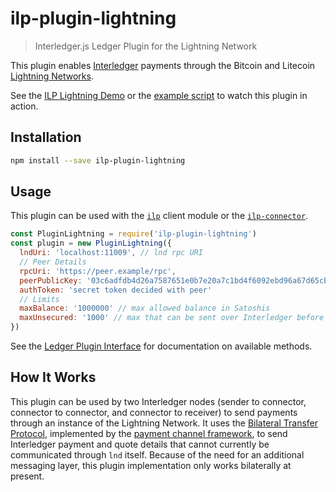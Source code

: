 # ilp-plugin-lightning
> Interledger.js Ledger Plugin for the Lightning Network

This plugin enables [Interledger](https://interledger.org) payments through the Bitcoin and Litecoin [Lightning Networks](https://lightning.network).

See the [ILP Lightning Demo](https://github.com/interledgerjs/ilp-lightning-demo) or the [example script](./examples/rpc-test.js) to watch this plugin in action.

## Installation

```sh
npm install --save ilp-plugin-lightning
```

## Usage

This plugin can be used with the [`ilp`](https://github.com/interledgerjs/ilp) client module or the [`ilp-connector`](https://github.com/interledgerjs/ilp-connector).

```js
const PluginLightning = require('ilp-plugin-lightning')
const plugin = new PluginLightning({
  lndUri: 'localhost:11009', // lnd rpc URI
  // Peer Details
  rpcUri: 'https://peer.example/rpc',
  peerPublicKey: '03c6adfdb4d26a7587651e0b7e20a7c1bd4f6092ebd96a67d65cb5bef0eb4c33f4',
  authToken: 'secret token decided with peer'
  // Limits
  maxBalance: '1000000' // max allowed balance in Satoshis
  maxUnsecured: '1000' // max that can be sent over Interledger before settlement over Lightning is required
})
```

See the [Ledger Plugin Interface](https://github.com/interledger/rfcs/blob/master/0004-ledger-plugin-interface/0004-ledger-plugin-interface.md) for documentation on available methods.

## How It Works

This plugin can be used by two Interledger nodes (sender to connector, connector to connector, and connector to receiver) to send payments through an instance of the Lightning Network. It uses the [Bilateral Transfer Protocol](https://github.com/interledger/rfcs/blob/master/0023-bilateral-transfer-protocol/0023-bilateral-transfer-protocol.md), implemented by the [payment channel framework](https://github.com/interledgerjs/ilp-plugin-payment-channel-framework), to send Interledger payment and quote details that cannot currently be communicated through `lnd` itself. Because of the need for an additional messaging layer, this plugin implementation only works bilaterally at present.
